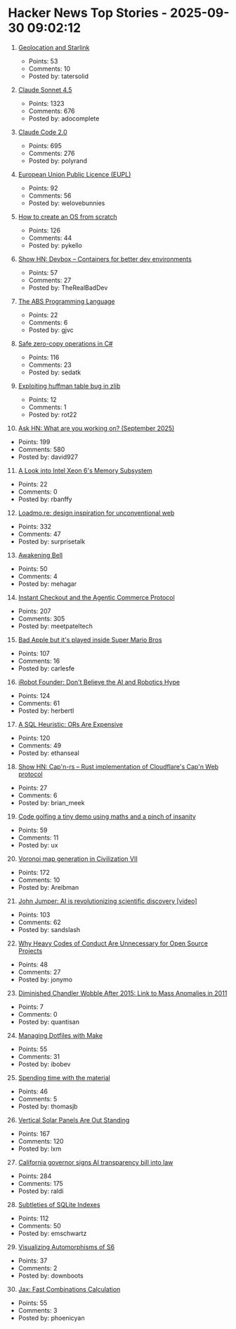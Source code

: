 # Hacker News Top Stories - 2025-09-30 09:02:12

1. [Geolocation and Starlink](https://www.potaroo.net/ispcol/2025-09/starlinkgeo.html)
   - Points: 53
   - Comments: 10
   - Posted by: tatersolid

2. [Claude Sonnet 4.5](https://www.anthropic.com/news/claude-sonnet-4-5)
   - Points: 1323
   - Comments: 676
   - Posted by: adocomplete

3. [Claude Code 2.0](https://www.npmjs.com/package/@anthropic-ai/claude-code)
   - Points: 695
   - Comments: 276
   - Posted by: polyrand

4. [European Union Public Licence (EUPL)](https://eupl.eu/)
   - Points: 92
   - Comments: 56
   - Posted by: welovebunnies

5. [How to create an OS from scratch](https://github.com/cfenollosa/os-tutorial)
   - Points: 126
   - Comments: 44
   - Posted by: pykello

6. [Show HN: Devbox – Containers for better dev environments](https://devbox.ar0.eu/)
   - Points: 57
   - Comments: 27
   - Posted by: TheRealBadDev

7. [The ABS Programming Language](https://www.abs-lang.org/)
   - Points: 22
   - Comments: 6
   - Posted by: gjvc

8. [Safe zero-copy operations in C#](https://ssg.dev/safe-zero-copy-operations-in-c/)
   - Points: 116
   - Comments: 23
   - Posted by: sedatk

9. [Exploiting huffman table bug in zlib](https://velog.io/@0range1337/CTF-Google-CTF-2025-webz-Exploiting-zlibs-Huffman-Code-Table-English)
   - Points: 12
   - Comments: 1
   - Posted by: rot22

10. [Ask HN: What are you working on? (September 2025)](undefined)
   - Points: 199
   - Comments: 580
   - Posted by: david927

11. [A Look into Intel Xeon 6's Memory Subsystem](https://chipsandcheese.com/p/a-look-into-intel-xeon-6s-memory)
   - Points: 22
   - Comments: 0
   - Posted by: rbanffy

12. [Loadmo.re: design inspiration for unconventional web](https://loadmo.re)
   - Points: 332
   - Comments: 47
   - Posted by: surprisetalk

13. [Awakening Bell](https://awakeningbell.org/)
   - Points: 50
   - Comments: 4
   - Posted by: mehagar

14. [Instant Checkout and the Agentic Commerce Protocol](https://openai.com/index/buy-it-in-chatgpt/)
   - Points: 207
   - Comments: 305
   - Posted by: meetpateltech

15. [Bad Apple but it's played inside Super Mario Bros](https://tasvideos.org/8991S)
   - Points: 107
   - Comments: 16
   - Posted by: carlesfe

16. [iRobot Founder: Don't Believe the AI and Robotics Hype](https://crazystupidtech.com/2025/09/29/irobot-founder-dont-believe-the-ai-robotics-hype/)
   - Points: 124
   - Comments: 61
   - Posted by: herbertl

17. [A SQL Heuristic: ORs Are Expensive](https://ethanseal.com/articles/ors-are-expensive)
   - Points: 120
   - Comments: 49
   - Posted by: ethanseal

18. [Show HN: Cap'n-rs – Rust implementation of Cloudflare's Cap'n Web protocol](https://github.com/currentspace/capn-rs)
   - Points: 27
   - Comments: 6
   - Posted by: brian_meek

19. [Code golfing a tiny demo using maths and a pinch of insanity](https://blog.pkh.me/p/45-code-golfing-a-tiny-demo-using-maths-and-a-pinch-of-insanity.html)
   - Points: 59
   - Comments: 11
   - Posted by: ux

20. [Voronoi map generation in Civilization VII](https://civilization.2k.com/civ-vii/from-the-devs/map-generation/)
   - Points: 172
   - Comments: 10
   - Posted by: Areibman

21. [John Jumper: AI is revolutionizing scientific discovery [video]](https://www.youtube.com/watch?v=2Yguz5U-Nic)
   - Points: 103
   - Comments: 62
   - Posted by: sandslash

22. [Why Heavy Codes of Conduct Are Unnecessary for Open Source Projects](https://shujisado.org/2025/09/30/why-heavy-codes-of-conduct-are-unnecessary-for-most-open-source-projects/)
   - Points: 48
   - Comments: 27
   - Posted by: jonymo

23. [Diminished Chandler Wobble After 2015: Link to Mass Anomalies in 2011](https://agupubs.onlinelibrary.wiley.com/doi/10.1029/2025GL116191)
   - Points: 7
   - Comments: 0
   - Posted by: quantisan

24. [Managing Dotfiles with Make](https://www.matheusmoreira.com/articles/managing-dotfiles-with-make)
   - Points: 55
   - Comments: 31
   - Posted by: ibobev

25. [Spending time with the material](https://www.robinsloan.com/lab/actually-readable/)
   - Points: 46
   - Comments: 5
   - Posted by: thomasjb

26. [Vertical Solar Panels Are Out Standing](https://hackaday.com/2025/09/25/vertical-solar-panels-are-out-standing/)
   - Points: 167
   - Comments: 120
   - Posted by: lxm

27. [California governor signs AI transparency bill into law](https://www.gov.ca.gov/2025/09/29/governor-newsom-signs-sb-53-advancing-californias-world-leading-artificial-intelligence-industry/)
   - Points: 284
   - Comments: 175
   - Posted by: raldi

28. [Subtleties of SQLite Indexes](https://emschwartz.me/subtleties-of-sqlite-indexes/)
   - Points: 112
   - Comments: 50
   - Posted by: emschwartz

29. [Visualizing Automorphisms of S6](https://travisdoesmath.github.io/s6/)
   - Points: 37
   - Comments: 2
   - Posted by: downboots

30. [Jax: Fast Combinations Calculation](https://github.com/phoenicyan/combinadics)
   - Points: 55
   - Comments: 3
   - Posted by: phoenicyan

